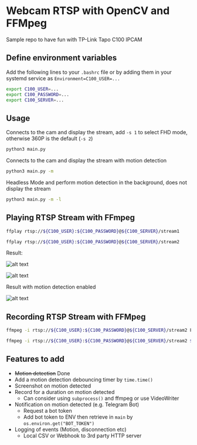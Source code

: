 # Webcam RTSP with OpenCV and FFMpeg
Sample repo to have fun with TP-Link Tapo C100 IPCAM

## Define environment variables
Add the following lines to your `.bashrc` file or by adding them in your systemd service as `Environment=C100_USER=...`
```bash
export C100_USER=...
export C100_PASSWORD=...
export C100_SERVER=...
```

## Usage
Connects to the cam and display the stream, add `-s 1` to select FHD mode, otherwise 360P is the default (`-s 2`)
```bash
python3 main.py
```

Connects to the cam and display the stream with motion detection
```bash
python3 main.py -m
```

Headless Mode and perform motion detection in the background, does not display the stream
```bash
python3 main.py -m -l
```

## Playing RTSP Stream with FFmpeg
```bash
ffplay rtsp://${C100_USER}:${C100_PASSWORD}@${C100_SERVER}/stream1
```

```bash
ffplay rtsp://${C100_USER}:${C100_PASSWORD}@${C100_SERVER}/stream2
```
Result:

![alt text](https://github.com/hyfung/opencv_rtsp/blob/white/images/01.png "")

![alt text](https://github.com/hyfung/opencv_rtsp/blob/white/images/02.png "")

Result with motion detection enabled

![alt text](https://github.com/hyfung/opencv_rtsp/blob/white/images/03.png "")

## Recording RTSP Stream with FFMpeg
```bash
ffmpeg -i rtsp://${C100_USER}:${C100_PASSWORD}@${C100_SERVER}/stream2 FILENAME.mp4
```

```bash
ffmpeg -i rtsp://${C100_USER}:${C100_PASSWORD}@${C100_SERVER}/stream2 $(date +%Y%m%d_%H%M%S).mp4
```
## Features to add
* ~~Motion detection~~ Done
* Add a motion detection debouncing timer by `time.time()`
* Screenshot on motion detected
* Record for a duration on motion detected
  * Can consider using `subprocess()` and ffmpeg or use VideoWriter
* Notification on motion detected (e.g. Telegram Bot)
  * Request a bot token
  * Add bot token to ENV then retrieve in `main` by `os.environ.get("BOT_TOKEN")`
* Logging of events (Motion, disconnection etc)
  * Local CSV or Webhook to 3rd party HTTP server
